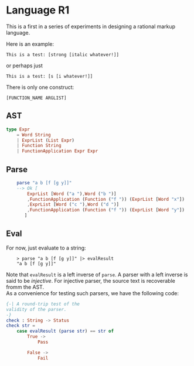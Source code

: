 # Language R1

This is a first in a series of experiments in 
designing a rational markup language.

Here is an example:

```
This is a test: [strong [italic whatever!]]
```

or perhaps just 

```
This is a test: [s [i whatever!]]
```

There is only one construct:

```
[FUNCTION_NAME ARGLIST]
```

## AST

```elm
type Expr
    = Word String
    | ExprList (List Expr)
    | Function String
    | FunctionApplication Expr Expr
```

## Parse 

```elm
    parse "a b [f [g y]]"
    --> Ok [
        ExprList [Word ("a "),Word ("b ")]
        ,FunctionApplication (Function ("f ")) (ExprList [Word "x"])
        ,ExprList [Word ("c "),Word ("d ")]
        ,FunctionApplication (Function ("f ")) (ExprList [Word "y"])
       ]
```

## Eval

For now, just evaluate to a string:

```
    > parse "a b [f [g y]]" |> evalResult
    "a b [f [g y]]"
```

Note that `evalResult` is a left inverse of `parse`.  A parser 
with a left inverse is said to be *injective*. For injective
parser, the source text is recoverable fromm the AST.  
As a convenience for testing such parsers,
we have the following code:

```elm
{-| A round-trip test of the
validity of the parser.
-}
check : String -> Status
check str =
    case evalResult (parse str) == str of
        True ->
            Pass

        False ->
            Fail
```